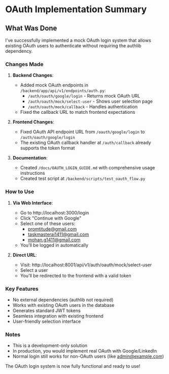# OAuth Implementation Summary

## What Was Done

I've successfully implemented a mock OAuth login system that allows existing OAuth users to authenticate without requiring the authlib dependency.

### Changes Made

1. **Backend Changes**:
   - Added mock OAuth endpoints in `/backend/app/api/v1/endpoints/auth.py`:
     - `/auth/oauth/google/login` - Returns mock OAuth URL
     - `/auth/oauth/mock/select-user` - Shows user selection page
     - `/auth/oauth/mock/callback` - Handles authentication
   - Fixed the callback URL to match frontend expectations

2. **Frontend Changes**:
   - Fixed OAuth API endpoint URL from `/oauth/google/login` to `/auth/oauth/google/login`
   - The existing OAuth callback handler at `/auth/callback` already supports the token format

3. **Documentation**:
   - Created `/docs/OAUTH_LOGIN_GUIDE.md` with comprehensive usage instructions
   - Created test script at `/backend/scripts/test_oauth_flow.py`

### How to Use

1. **Via Web Interface**:
   - Go to http://localhost:3000/login
   - Click "Continue with Google"
   - Select one of these users:
     - promtitude@gmail.com
     - taskmasterai1411@gmail.com
     - mohan.g1411@gmail.com
   - You'll be logged in automatically

2. **Direct URL**:
   - Visit: http://localhost:8001/api/v1/auth/oauth/mock/select-user
   - Select a user
   - You'll be redirected to the frontend with a valid token

### Key Features

- No external dependencies (authlib not required)
- Works with existing OAuth users in the database
- Generates standard JWT tokens
- Seamless integration with existing frontend
- User-friendly selection interface

### Notes

- This is a development-only solution
- In production, you would implement real OAuth with Google/LinkedIn
- Normal login still works for non-OAuth users (like admin@example.com)

The OAuth login system is now fully functional and ready to use!